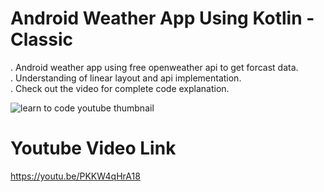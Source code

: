 # Android Weather App Using Kotlin - Classic

. Android weather app using free openweather api to get forcast data.<br />
. Understanding of linear layout and api implementation.<br />
. Check out the video for complete code explanation. 



![learn to code youtube thumbnail ](https://user-images.githubusercontent.com/16830594/235015705-0d847527-f34a-496a-9b29-acc05a07393b.png)

# Youtube Video Link
https://youtu.be/PKKW4qHrA18
